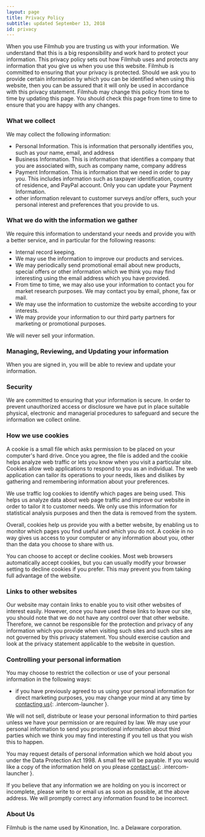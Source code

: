 ```yaml
---
layout: page
title: Privacy Policy
subtitle: updated September 13, 2018
id: privacy
---
```

When you use Filmhub you are trusting us with your information. We understand that this is a big responsibility and work hard to protect your information. This privacy policy sets out how Filmhub uses and protects any information that you give us when you use this website.
Filmhub is committed to ensuring that your privacy is protected. Should we ask you to provide certain information by which you can be identified when using this website, then you can be assured that it will only be used in accordance with this privacy statement.
Filmhub may change this policy from time to time by updating this page. You should check this page from time to time to ensure that you are happy with any changes.

### What we collect
We may collect the following information:

* Personal Information. This is information that personally identifies you, such as your name, email, and address
* Business Information. This is information that identifies a company that you are associated with, such as company name, company address
* Payment Information. This is information that we need in order to pay you. This includes information such as taxpayer identification, country of residence, and PayPal account. Only you can update your Payment Information.
* other information relevant to customer surveys and/or offers, such your personal interest and preferences that you provide to us.

### What we do with the information we gather
We require this information to understand your needs and provide you with a better service, and in particular for the following reasons:

* Internal record keeping.
* We may use the information to improve our products and services.
* We may periodically send promotional email about new products, special offers or other information which we think you may find interesting using the email address which you have provided.
* From time to time, we may also use your information to contact you for market research purposes. We may contact you by email, phone, fax or mail.
* We may use the information to customize the website according to your interests.
* We may provide your information to our third party partners for marketing or promotional purposes.

We will never sell your information.

### Managing, Reviewing, and Updating your information
When you are signed in, you will be able to review and update your information.

### Security
We are committed to ensuring that your information is secure. In order to prevent unauthorized access or disclosure we have put in place suitable physical, electronic and managerial procedures to safeguard and secure the information we collect online.

### How we use cookies
A cookie is a small file which asks permission to be placed on your computer's hard drive. Once you agree, the file is added and the cookie helps analyze web traffic or lets you know when you visit a particular site. Cookies allow web applications to respond to you as an individual. The web application can tailor its operations to your needs, likes and dislikes by gathering and remembering information about your preferences.

We use traffic log cookies to identify which pages are being used. This helps us analyze data about web page traffic and improve our website in order to tailor it to customer needs. We only use this information for statistical analysis purposes and then the data is removed from the system.

Overall, cookies help us provide you with a better website, by enabling us to monitor which pages you find useful and which you do not. A cookie in no way gives us access to your computer or any information about you, other than the data you choose to share with us.

You can choose to accept or decline cookies. Most web browsers automatically accept cookies, but you can usually modify your browser setting to decline cookies if you prefer. This may prevent you from taking full advantage of the website.

### Links to other websites
Our website may contain links to enable you to visit other websites of interest easily. However, once you have used these links to leave our site, you should note that we do not have any control over that other website. Therefore, we cannot be responsible for the protection and privacy of any information which you provide when visiting such sites and such sites are not governed by this privacy statement. You should exercise caution and look at the privacy statement applicable to the website in question.

### Controlling your personal information
You may choose to restrict the collection or use of your personal information in the following ways:

* if you have previously agreed to us using your personal information for direct marketing purposes, you may change your mind at any time by [contacting us](https://intercom.help/filmhub ){: .intercom-launcher }.

We will not sell, distribute or lease your personal information to third parties unless we have your permission or are required by law. We may use your personal information to send you promotional information about third parties which we think you may find interesting if you tell us that you wish this to happen.

You may request details of personal information which we hold about you under the Data Protection Act 1998. A small fee will be payable. If you would like a copy of the information held on you please [contact us](https://intercom.help/filmhub){: .intercom-launcher }.

If you believe that any information we are holding on you is incorrect or incomplete, please write to or email us as soon as possible, at the above address. We will promptly correct any information found to be incorrect.

### About Us
Filmhub is the name used by Kinonation, Inc. a Delaware corporation.
